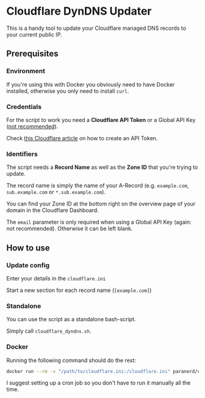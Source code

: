 # Cloudflare DynDNS Updater

This is a handy tool to update your Cloudflare managed DNS records to your current public IP.

## Prerequisites

### Environment

If you're using this with Docker you obviously need to have Docker installed, otherwise you only need to install `curl`.

### Credentials

For the script to work you need a **Cloudflare API Token** or a Global API Key ([not recommended](https://developers.cloudflare.com/api/keys)).

Check [this Cloudflare article](https://developers.cloudflare.com/api/tokens/create) on how to create an API Token.

### Identifiers

The script needs a **Record Name** as well as the **Zone ID** that you're trying to update.

The record name is simply the name of your A-Record (e.g. `example.com`, `sub.example.com` or `*.sub.example.com`).

You can find your Zone ID at the bottom right on the overview page of your domain in the Cloudflare Dashboard.

The `email` parameter is only required when using a Global API Key (again: not recommended). Otherwise it can be left blank.

## How to use

### Update config

Enter your details in the `cloudflare.ini`

Start a new section for each record name (`[example.com]`)

### Standalone

You can use the script as a standalone bash-script.

Simply call `cloudflare_dyndns.sh`.

### Docker

Running the following command should do the rest:

```bash
docker run --rm -v "/path/to/cloudflare.ini:/cloudflare.ini" paranerd/cloudflare-dyndns
```

I suggest setting up a cron job so you don't have to run it manually all the time.
